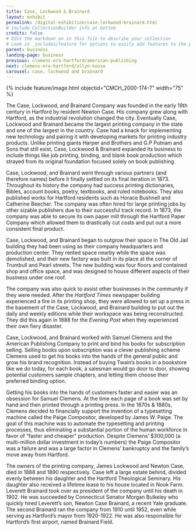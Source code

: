 ```yaml
---
title: Case, Lockwood & Brainard
layout: exhibit
permalink: /digital-exhibition/case-lockwood-brainard.html
# include CollectionBuilder info at bottom
credits: false
# Edit the markdown on in this file to describe your collection
# Look in _includes/feature for options to easily add features to the page
parent: business
landing-page: business
previous: clemens-era-hartford/american-publishing
next: clemens-era-hartford/allyn-house
carousel: case, lockwood and brainard
---
```


{% include feature/image.html objectid="CMCH_2000-174-7" width="75" %}

The Case, Lockwood, and Brainard Company was founded in the early 19th century in Hartford by resident Newton Case. His company grew along with Hartford, as the industrial revolution changed the city. Eventually Case, Lockwood and Brainard became the largest printing company in the state and one of the largest in the country. Case had a knack for implementing new technology and pairing it with developing markets for printing industry products.  Unlike printing giants Harper and Brothers and G.P Putnam and Sons that still exist, Case, Lockwood & Brainard expanded its business to include things like job printing, binding, and blank book production which strayed from its original foundation focused solely on book publishing.

Case, Lockwood, and Brainard went through various partners (and therefore names) before it finally settled on its final iteration in 1873. Throughout its history the company had success printing dictionaries, Bibles, account books, poetry, textbooks, and ruled notebooks. They also published works for Hartford residents such as Horace Bushnell and Catherine Beecher. The company was often hired for large printing jobs by other sizable publishers due to their successful track record. In 1873, the company was able to secure its own paper mill through the Hartford Paper Company which allowed them to drastically cut costs and put out a more consistent final product.

Case, Lockwood, and Brainard began to outgrow their space in The Old Jail building they had been using as their company headquarters and production center. They rented space nearby while the space was demolished, and their new factory was built in its place at the corner of Trumbull and Pearl streets. The new building was four floors and contained shop and office space, and was designed to house different aspects of their business under one roof. 

The company was also quick to assist other businesses in the community if they were needed. After the _Hartford Times_ newspaper building experienced a fire in its printing shop, they were allowed to set up a press in the basement of the Case, Lockwood, and Brainard building to put out the daily and weekly editions while their workspace was being reconstructed. They did this again in 1888 for the _Evening Post_ when they experienced their own fiery disaster.

Case, Lockwood, and Brainard worked with Samuel Clemens and the American Publishing Company to print and bind his books for subscription selling. Selling books upon subscription was a clever publishing scheme Clemens used to get his books into the hands of the general public and grow his brand recognition. Instead of buying Twain’s books in a bookstore like we do today, for each book, a salesman would go door to door, showing potential customers sample chapters, and letting them choose their preferred binding option. 

Getting his books into the hands of customers faster and easier was an obsession for Samuel Clemens. At the time each page of a book was set by hand and then printed through a printing press. In the 1870s & 1880s, Clemens decided to financially support the invention of a typesetting machine called the Paige Compositor, developed by James W. Paige. The goal of this machine was to automate the typesetting and printing processes, thus eliminating a substantial portion of the human workforce in favor of “faster and cheaper” production. Despite Clemens’ $300,000 (a multi-million dollar investment in today’s numbers) the Paige Compositor was a failure and was a large factor in Clemens’ bankruptcy and the family’s move away from Hartford. 

The owners of the printing company, James Lockwood and Newton Case, died in 1888 and 1890 respectively. Case left a large estate behind, divided evenly between his daughter and the Hartford Theological Seminary. His daughter also received a lifetime lease to his house located in Nook Farm. Leverett Brainard took over as president of the company until his death in 1902. He was succeeded by Connecticut Senator Morgan Bulkeley who quickly hired Leverett’s son, Newton Case Brainard, a recent Yale graduate. The second Brainard ran the company from 1910 until 1952, even while serving as Hartford’s mayor from 1920-1922. He was also responsible for Hartford’s first airport, named Brainard Field. 
